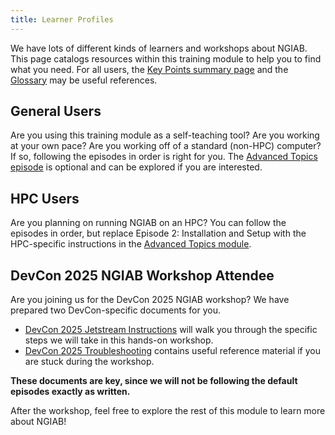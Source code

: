 ```yaml
---
title: Learner Profiles
---
```


We have lots of different kinds of learners and workshops about NGIAB. This page catalogs resources within this training module to help you to find what you need. For all users, the [Key Points summary page](/training-NGIAB-101/key-points.html) and the [Glossary](/reference.html) may be useful references.

## General Users
Are you using this training module as a self-teaching tool? Are you working at your own pace? Are you working off of a standard (non-HPC) computer? If so, following the episodes in order is right for you. The [Advanced Topics episode](/training-NGIAB-101/advanced-topics.html) is optional and can be explored if you are interested.

## HPC Users
Are you planning on running NGIAB on an HPC? You can follow the episodes in order, but replace Episode 2: Installation and Setup with the HPC-specific instructions in the [Advanced Topics module](/training-NGIAB-101/advanced-topics.html).

## DevCon 2025 NGIAB Workshop Attendee
Are you joining us for the DevCon 2025 NGIAB workshop? We have prepared two DevCon-specific documents for you. 

- [DevCon 2025 Jetstream Instructions](/training-NGIAB-101/devcon25js.html) will walk you through the specific steps we will take in this hands-on workshop. 
- [DevCon 2025 Troubleshooting](/training-NGIAB-101/troubleshooting.html) contains useful reference material if you are stuck during the workshop. 

**These documents are key, since we will not be following the default episodes exactly as written.**

After the workshop, feel free to explore the rest of this module to learn more about NGIAB!